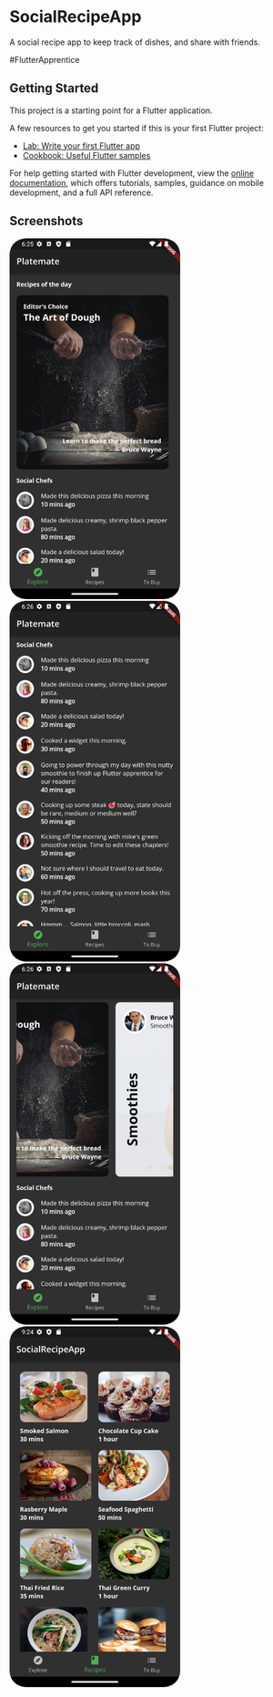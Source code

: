 # SocialRecipeApp

A social recipe app to keep track of dishes, and share with friends.

#FlutterApprentice

## Getting Started

This project is a starting point for a Flutter application.

A few resources to get you started if this is your first Flutter project:

- [Lab: Write your first Flutter app](https://docs.flutter.dev/get-started/codelab)
- [Cookbook: Useful Flutter samples](https://docs.flutter.dev/cookbook)

For help getting started with Flutter development, view the
[online documentation](https://docs.flutter.dev/), which offers tutorials,
samples, guidance on mobile development, and a full API reference.

## Screenshots

<img src="./assets/S1.png" alt="screenshot" width="300"/>
<img src="./assets/S2.png" alt="screenshot" width="300"/>
<img src="./assets/S3.png" alt="screenshot" width="300"/>
<img src="./assets/S4.png" alt="screenshot" width="300"/>

